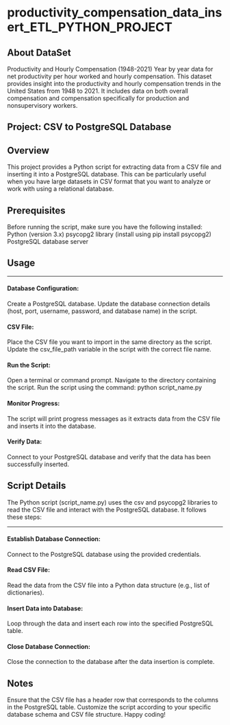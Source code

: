 # productivity_compensation_data_insert_ETL_PYTHON_PROJECT

## About DataSet
Productivity and Hourly Compensation (1948-2021)
Year by year data for net productivity per hour worked and hourly compensation.
This dataset provides insight into the productivity and hourly compensation trends in the United States from 1948 to 2021.
It includes data on both overall compensation and compensation specifically for production and nonsupervisory workers.

## Project: CSV to PostgreSQL Database
## Overview
This project provides a Python script for extracting data from a CSV file and inserting it into a PostgreSQL database. This can be particularly useful when you have large datasets in CSV format that you want to analyze or work with using a relational database.
## Prerequisites
Before running the script, make sure you have the following installed:
Python (version 3.x)
psycopg2 library (install using pip install psycopg2)
PostgreSQL database server

## Usage
_____________________________________________________________________________________________________________________________________________________________
#### Database Configuration:
Create a PostgreSQL database.
Update the database connection details (host, port, username, password, and database name) in the script.
#### CSV File:
Place the CSV file you want to import in the same directory as the script.
Update the csv_file_path variable in the script with the correct file name.
#### Run the Script:
Open a terminal or command prompt.
Navigate to the directory containing the script.
Run the script using the command: python script_name.py
#### Monitor Progress:
The script will print progress messages as it extracts data from the CSV file and inserts it into the database.
#### Verify Data:
Connect to your PostgreSQL database and verify that the data has been successfully inserted.

## Script Details
The Python script (script_name.py) uses the csv and psycopg2 libraries to read the CSV file and interact with the PostgreSQL database. It follows these steps:
_______________________________________________________________________________________________________________________________________________________________
#### Establish Database Connection:
Connect to the PostgreSQL database using the provided credentials.
#### Read CSV File:
Read the data from the CSV file into a Python data structure (e.g., list of dictionaries).
#### Insert Data into Database:
Loop through the data and insert each row into the specified PostgreSQL table.
#### Close Database Connection:
Close the connection to the database after the data insertion is complete.

## Notes
Ensure that the CSV file has a header row that corresponds to the columns in the PostgreSQL table.
Customize the script according to your specific database schema and CSV file structure.
Happy coding!
